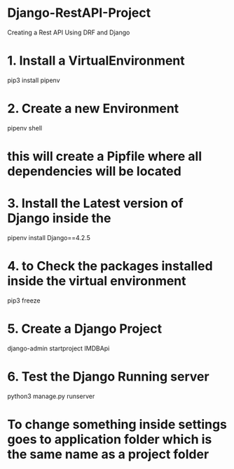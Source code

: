 # Django-RestAPI-Project
Creating a Rest API Using DRF and Django

# 1. Install a VirtualEnvironment 
pip3 install pipenv

# 2. Create a new Environment 
pipenv shell

# this will create a Pipfile where all dependencies will be located

# 3. Install the Latest version of Django inside the 
pipenv install Django==4.2.5

# 4. to Check the packages installed inside the virtual environment 
pip3 freeze 

# 5. Create a Django Project
django-admin startproject IMDBApi

# 6. Test the Django Running server
python3 manage.py runserver

# To change something inside settings goes to application folder which is the same name as a project folder

